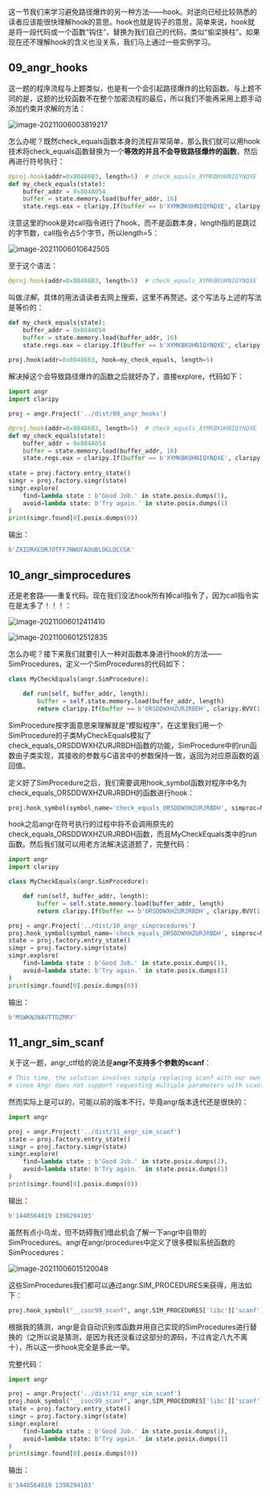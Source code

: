这一节我们来学习避免路径爆炸的另一种方法——hook。对逆向已经比较熟悉的读者应该能很快理解hook的意思。hook也就是钩子的意思，简单来说，hook就是将一段代码或一个函数“钩住”，替换为我们自己的代码，类似“偷梁换柱”。如果现在还不理解hook的含义也没关系，我们马上通过一些实例学习。

## 09_angr_hooks

这一题的程序流程与上题类似，也是有一个会引起路径爆炸的比较函数。与上题不同的是，这题的比较函数不在整个加密流程的最后，所以我们不能再采用上题手动添加约束并求解的方法：

![image-20211006003819217](img/image-20211006003819217.png)

怎么办呢？既然check_equals函数本身的流程非常简单，那么我们就可以用hook技术将check_equals函数替换为一个**等效的并且不会导致路径爆炸的函数**，然后再进行符号执行：

```python
@proj.hook(addr=0x80486B3, length=5)  # check_equals_XYMKBKUHNIQYNQXE
def my_check_equals(state):
    buffer_addr = 0x804A054
    buffer = state.memory.load(buffer_addr, 16)
    state.regs.eax = claripy.If(buffer == b'XYMKBKUHNIQYNQXE', claripy.BVV(1, 32), claripy.BVV(0, 32))
```

注意这里的hook是对call指令进行了hook，而不是函数本身，length指的是跳过的字节数，call指令占5个字节，所以length=5：

![image-20211006010642505](img/image-20211006010642505.png)

至于这个语法：

```python
@proj.hook(addr=0x80486B3, length=5)  # check_equals_XYMKBKUHNIQYNQXE
```

叫做*注解*，具体的用法请读者去网上搜索，这里不再赘述。这个写法与上述的写法是等价的：

```python
def my_check_equals(state):
    buffer_addr = 0x804A054
    buffer = state.memory.load(buffer_addr, 16)
    state.regs.eax = claripy.If(buffer == b'XYMKBKUHNIQYNQXE', claripy.BVV(1, 32), claripy.BVV(0, 32))
    
proj.hook(addr=0x80486B3, hook=my_check_equals, length=5)
```

解决掉这个会导致路径爆炸的函数之后就好办了，直接explore，代码如下：

```python
import angr
import claripy

proj = angr.Project('../dist/09_angr_hooks')

@proj.hook(addr=0x80486B3, length=5)  # check_equals_XYMKBKUHNIQYNQXE
def my_check_equals(state):
    buffer_addr = 0x804A054
    buffer = state.memory.load(buffer_addr, 16)
    state.regs.eax = claripy.If(buffer == b'XYMKBKUHNIQYNQXE', claripy.BVV(1, 32), claripy.BVV(0, 32))
    
state = proj.factory.entry_state()
simgr = proj.factory.simgr(state)
simgr.explore(
    find=lambda state : b'Good Job.' in state.posix.dumps(1),
    avoid=lambda state: b'Try again.' in state.posix.dumps(1)
)
print(simgr.found[0].posix.dumps(0))
```

输出：

```python
b'ZXIDRXEORJOTFFJNWUFAOUBLOGLQCCGK'
```

## 10_angr_simprocedures

还是老套路——重复代码。现在我们没法hook所有掉call指令了，因为call指令实在是太多了！！！：

![image-20211006012411410](img/image-20211006012411410.png)

![image-20211006012512835](img/image-20211006012512835.png)

怎么办呢？接下来我们就要引入一种对函数本身进行hook的方法——SimProcedures，定义一个SimProcedures的代码如下：

```python
class MyCheckEquals(angr.SimProcedure):

    def run(self, buffer_addr, length):
        buffer = self.state.memory.load(buffer_addr, length)
        return claripy.If(buffer == b'ORSDDWXHZURJRBDH', claripy.BVV(1, 32), claripy.BVV(0, 32))
```

SimProcedure按字面意思来理解就是“模拟程序”，在这里我们用一个SimProcedure的子类MyCheckEquals模拟了check_equals_ORSDDWXHZURJRBDH函数的功能，SimProcedure中的run函数由子类实现，其接收的参数与C语言中的参数保持一致，返回为对应原函数的返回值。

定义好了SimProcedure之后，我们需要调用hook_symbol函数对程序中名为check_equals_ORSDDWXHZURJRBDH的函数进行hook：

```python
proj.hook_symbol(symbol_name='check_equals_ORSDDWXHZURJRBDH', simproc=MyCheckEquals())
```

hook之后angr在符号执行的过程中将不会调用原先的check_equals_ORSDDWXHZURJRBDH函数，而且MyCheckEquals类中的run函数。然后我们就可以用老方法解决这道题了，完整代码：

```python
import angr
import claripy

class MyCheckEquals(angr.SimProcedure):

    def run(self, buffer_addr, length):
        buffer = self.state.memory.load(buffer_addr, length)
        return claripy.If(buffer == b'ORSDDWXHZURJRBDH', claripy.BVV(1, 32), claripy.BVV(0, 32))

proj = angr.Project('../dist/10_angr_simprocedures')
proj.hook_symbol(symbol_name='check_equals_ORSDDWXHZURJRBDH', simproc=MyCheckEquals())
state = proj.factory.entry_state()
simgr = proj.factory.simgr(state)
simgr.explore(
    find=lambda state : b'Good Job.' in state.posix.dumps(1),
    avoid=lambda state: b'Try again.' in state.posix.dumps(1)
)
print(simgr.found[0].posix.dumps(0))
```

输出：

```python
b'MSWKNJNAVTTOZMRY'
```

## 11_angr_sim_scanf

关于这一题，angr_ctf给的说法是**angr不支持多个参数的scanf**：

```python
# This time, the solution involves simply replacing scanf with our own version,
# since Angr does not support requesting multiple parameters with scanf.
```

然而实际上是可以的，可能以前的版本不行，毕竟angr版本迭代还是很快的：

```python
import angr

proj = angr.Project('../dist/11_angr_sim_scanf')
state = proj.factory.entry_state()
simgr = proj.factory.simgr(state)
simgr.explore(
    find=lambda state : b'Good Job.' in state.posix.dumps(1),
    avoid=lambda state: b'Try again.' in state.posix.dumps(1)
)
print(simgr.found[0].posix.dumps(0))
```

输出：

```python
b'1448564819 1398294103'
```

虽然有点小乌龙，但不妨碍我们借此机会了解一下angr中自带的SimProcedures。angr在angr/procedures中定义了很多模拟系统函数的SimProcedures：

![image-20211006015120048](img/image-20211006015120048.png)

这些SimProcedures我们都可以通过angr.SIM_PROCEDURES来获得，用法如下：

```python
proj.hook_symbol("__isoc99_scanf", angr.SIM_PROCEDURES['libc']['scanf']())
```

根据我的猜测，angr是会自动识别库函数并用自己实现的SimProcedures进行替换的（之所以说是猜测，是因为我还没看过这部分的源码，不过肯定八九不离十），所以这一步hook完全是多此一举。

完整代码：

```python
import angr

proj = angr.Project('../dist/11_angr_sim_scanf')
proj.hook_symbol("__isoc99_scanf", angr.SIM_PROCEDURES['libc']['scanf']())  # 多此一举
state = proj.factory.entry_state()
simgr = proj.factory.simgr(state)
simgr.explore(
    find=lambda state : b'Good Job.' in state.posix.dumps(1),
    avoid=lambda state: b'Try again.' in state.posix.dumps(1)
)
print(simgr.found[0].posix.dumps(0))
```

输出：

```python
b'1448564819 1398294103'
```

